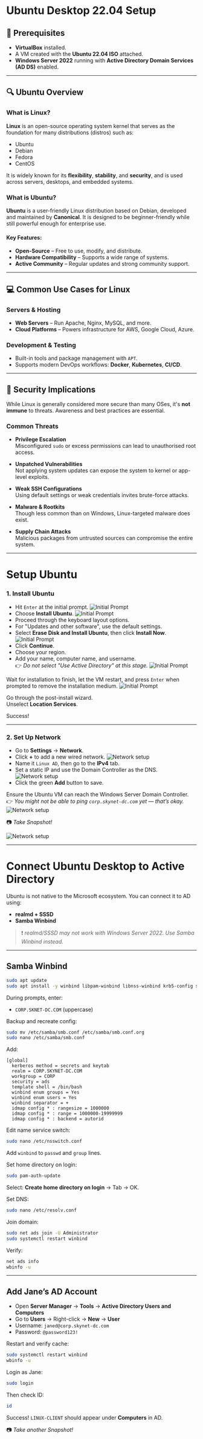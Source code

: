 # Ubuntu Desktop 22.04 Setup

## 📝 Prerequisites

- **VirtualBox** installed.
- A VM created with the **Ubuntu 22.04 ISO** attached.
- **Windows Server 2022** running with **Active Directory Domain Services (AD DS)** enabled.

---

## 🔍 Ubuntu Overview

### What is Linux?

**Linux** is an open-source operating system kernel that serves as the foundation for many distributions (distros) such as:
- Ubuntu
- Debian
- Fedora
- CentOS

It is widely known for its **flexibility**, **stability**, and **security**, and is used across servers, desktops, and embedded systems.

### What is Ubuntu?

**Ubuntu** is a user-friendly Linux distribution based on Debian, developed and maintained by **Canonical**. It is designed to be beginner-friendly while still powerful enough for enterprise use.

#### Key Features:
- **Open-Source** – Free to use, modify, and distribute.
- **Hardware Compatibility** – Supports a wide range of systems.
- **Active Community** – Regular updates and strong community support.

---

## 💻 Common Use Cases for Linux

### Servers & Hosting
- **Web Servers** – Run Apache, Nginx, MySQL, and more.
- **Cloud Platforms** – Powers infrastructure for AWS, Google Cloud, Azure.

### Development & Testing
- Built-in tools and package management with `APT`.
- Supports modern DevOps workflows: **Docker**, **Kubernetes**, **CI/CD**.

---

## 🔐 Security Implications

While Linux is generally considered more secure than many OSes, it's **not immune** to threats. Awareness and best practices are essential.

### Common Threats

- **Privilege Escalation**  
  Misconfigured `sudo` or excess permissions can lead to unauthorised root access.

- **Unpatched Vulnerabilities**  
  Not applying system updates can expose the system to kernel or app-level exploits.

- **Weak SSH Configurations**  
  Using default settings or weak credentials invites brute-force attacks.

- **Malware & Rootkits**  
  Though less common than on Windows, Linux-targeted malware does exist.

- **Supply Chain Attacks**  
  Malicious packages from untrusted sources can compromise the entire system.

---

# Setup Ubuntu

### 1. Install Ubuntu

- Hit `Enter` at the initial prompt.
![Initial Prompt](imgs/UDinstall.png)
- Choose **Install Ubuntu**.
![Initial Prompt](imgs/UDinstall1.png)
- Proceed through the keyboard layout options.
- For "Updates and other software", use the default settings.
- Select **Erase Disk and Install Ubuntu**, then click **Install Now**.
![Initial Prompt](imgs/UDinstall2.png)
- Click **Continue**.
- Choose your region.
- Add your name, computer name, and username.  
  👉 *Do not select "Use Active Directory" at this stage.*
![Initial Prompt](imgs/UDinstall2.png)

Wait for installation to finish, let the VM restart, and press `Enter` when prompted to remove the installation medium.
![Initial Prompt](imgs/UDinstall4.png)

Go through the post-install wizard.  
Unselect **Location Services**.

Success!

---

### 2. Set Up Network

- Go to **Settings** → **Network**.
- Click **+** to add a new wired network.
![Network setup](imgs/UDnetwork.png)
- Name it `Linux AD`, then go to the **IPv4** tab.
- Set a static IP and use the Domain Controller as the DNS.
![Network setup](imgs/UDnetwork1.png)
- Click the green **Add** button to save.

Ensure the Ubuntu VM can reach the Windows Server Domain Controller.  
👉 *You might not be able to ping `corp.skynet-dc.com` yet — that’s okay.*
![Network setup](imgs/UDnetwork2.png)

📷 *Take Snapshot!*

![Network setup](imgs/UDnetwork3.png)

---

# Connect Ubuntu Desktop to Active Directory

Ubuntu is not native to the Microsoft ecosystem. You can connect it to AD using:

- **realmd + SSSD**
- **Samba Winbind**

> ❗ *realmd/SSSD may not work with Windows Server 2022. Use Samba Winbind instead.*

---

## Samba Winbind

```bash
sudo apt update
sudo apt install -y winbind libpam-winbind libnss-winbind krb5-config samba-dsdb-modules samba-vfs-modules
```

During prompts, enter:

- `CORP.SKNET-DC.COM` (uppercase)

Backup and recreate config:

```bash
sudo mv /etc/samba/smb.conf /etc/samba/smb.conf.org
sudo nano /etc/samba/smb.conf
```

Add:

```
[global]
  kerberos method = secrets and keytab
  realm = CORP.SKYNET-DC.COM
  workgroup = CORP
  security = ads
  template shell = /bin/bash
  winbind enum groups = Yes
  winbind enum users = Yes
  winbind separator = +
  idmap config * : rangesize = 1000000
  idmap config * : range = 1000000-19999999
  idmap config * : backend = autorid
```

Edit name service switch:

```bash
sudo nano /etc/nsswitch.conf
```

Add `winbind` to `passwd` and `group` lines.

Set home directory on login:

```bash
sudo pam-auth-update
```

Select: **Create home directory on login** → Tab → OK.

Set DNS:

```bash
sudo nano /etc/resolv.conf
```

Join domain:

```bash
sudo net ads join -U Administrator
sudo systemctl restart winbind
```

Verify:

```bash
net ads info
wbinfo -u
```

---

## Add Jane’s AD Account

- Open **Server Manager** → **Tools** → **Active Directory Users and Computers**
- Go to **Users** → Right-click → **New** → **User**
- Username: `janed@corp.skynet-dc.com`
- Password: `@password123!`

Restart and verify cache:

```bash
sudo systemctl restart winbind
wbinfo -u
```

Login as Jane:

```bash
sudo login
```

Then check ID:

```bash
id
```

Success! `LINUX-CLIENT` should appear under **Computers** in AD.

📷 *Take another Snapshot!*








